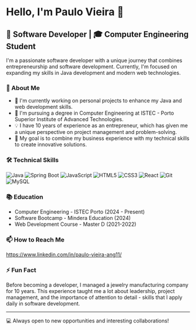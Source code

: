 # Hello, I'm Paulo Vieira 👋

## 💼 Software Developer | 🎓 Computer Engineering Student

I'm a passionate software developer with a unique journey that combines entrepreneurship and software development. Currently, I'm focused on expanding my skills in Java development and modern web technologies.

### 🚀 About Me

- 🔭 I'm currently working on personal projects to enhance my Java and web development skills.
- 🌱 I'm pursuing a degree in Computer Engineering at ISTEC - Porto Superior Institute of Advanced Technologies.
- 💡 I have 10 years of experience as an entrepreneur, which has given me a unique perspective on project management and problem-solving.
- 🎯 My goal is to combine my business experience with my technical skills to create innovative solutions.

### 🛠 Technical Skills

![Java](https://img.shields.io/badge/-Java-007396?style=flat-square&logo=java)
![Spring Boot](https://img.shields.io/badge/-Spring%20Boot-6DB33F?style=flat-square&logo=spring&logoColor=white)
![JavaScript](https://img.shields.io/badge/-JavaScript-F7DF1E?style=flat-square&logo=javascript&logoColor=black)
![HTML5](https://img.shields.io/badge/-HTML5-E34F26?style=flat-square&logo=html5&logoColor=white)
![CSS3](https://img.shields.io/badge/-CSS3-1572B6?style=flat-square&logo=css3)
![React](https://img.shields.io/badge/-React-61DAFB?style=flat-square&logo=react&logoColor=black)
![Git](https://img.shields.io/badge/-Git-F05032?style=flat-square&logo=git&logoColor=white)
![MySQL](https://img.shields.io/badge/-MySQL-4479A1?style=flat-square&logo=mysql&logoColor=white)



### 📚 Education

- Computer Engineering - ISTEC Porto (2024 - Present)
- Software Bootcamp - Mindera Education (2024)
- Web Development Course - Master D (2021-2022)

### 📫 How to Reach Me

https://www.linkedin.com/in/paulo-vieira-ang11/

### ⚡ Fun Fact

Before becoming a developer, I managed a jewelry manufacturing company for 10 years. This experience taught me a lot about leadership, project management, and the importance of attention to detail - skills that I apply daily in software development.

---

💻 Always open to new opportunities and interesting collaborations!
